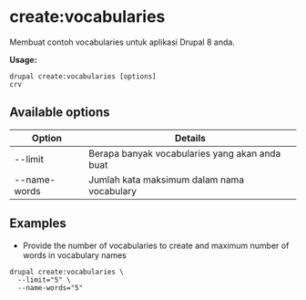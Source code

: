 # create:vocabularies
Membuat contoh vocabularies untuk aplikasi Drupal 8 anda.

**Usage:**
```
drupal create:vocabularies [options]
crv
```

## Available options
Option | Details
-------|-------------
--limit | Berapa banyak vocabularies yang akan anda buat
--name-words | Jumlah kata maksimum dalam nama vocabulary

## Examples
* Provide the number of vocabularies to create and maximum number of words in vocabulary names
```
drupal create:vocabularies \
  --limit="5" \
  --name-words="5"
```
